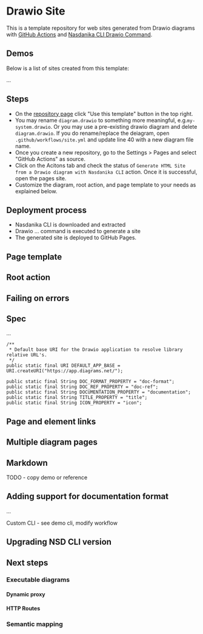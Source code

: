 # Drawio Site

This is a template repository for web sites generated from Drawio diagrams with [GitHub Actions](https://docs.github.com/en/actions) and [Nasdanika CLI Drawio Command](https://docs.nasdanika.org/nsd-cli/nsd/drawio/index.html).


## Demos

Below is a list of sites created from this template:

...

## Steps

* On the [repository page](https://github.com/Nasdanika-Templates/drawio-site) click "Use this template" button in the top right.
* You may rename ``diagram.drawio`` to something more meaningful, e.g.``my-system.drawio``. Or you may use a pre-existing drawio diagram and delete ``diagram.drawio``. If you do rename/replace the deiagram, open ``.github/workflows/site.yml`` and update line 40 with a new diagram file name.
* Once you create a new repository, go to the Settings > Pages and select "GitHub Actions" as source.
* Click on the Acitons tab and check the status of ``Generate HTML Site from a Drawio diagram with Nasdanika CLI`` action. Once it is successful, open the pages site.
* Customize the diagram, root action, and page template to your needs as explained below.

## Deployment process

* Nasdanika CLI is downloaded and extracted
* Drawio ... command is executed to generate a site
* The generated site is deployed to GitHub Pages. 

## Page template

## Root action

## Failing on errors

## Spec

...

	/**
	 * Default base URI for the Drawio application to resolve library relative URL's.
	 */
	public static final URI DEFAULT_APP_BASE = URI.createURI("https://app.diagrams.net/");
	
	public static final String DOC_FORMAT_PROPERTY = "doc-format";
	public static final String DOC_REF_PROPERTY = "doc-ref";
	public static final String DOCUMENTATION_PROPERTY = "documentation";
	public static final String TITLE_PROPERTY = "title";
	public static final String ICON_PROPERTY = "icon";

## Page and element links

## Multiple diagram pages


## Markdown 

TODO - copy demo or reference

## Adding support for documentation format

...

Custom CLI - see demo cli, modify workflow

## Upgrading NSD CLI version



## Next steps

### Executable diagrams

#### Dynamic proxy

#### HTTP Routes

### Semantic mapping
